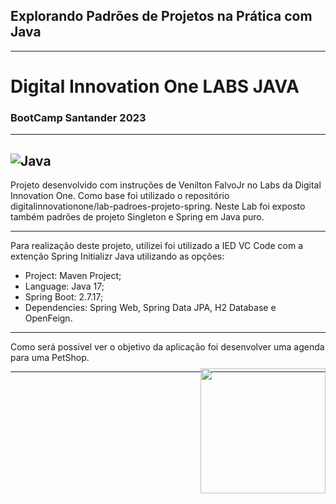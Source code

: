 ## Explorando Padrões de Projetos na Prática com Java

---
<h1> Digital Innovation One LABS JAVA </h1>

### BootCamp Santander 2023
<hr>


  ![Java](https://img.shields.io/badge/Java-000?style=for-the-badge&logo=java)&nbsp;
--- 
 
Projeto desenvolvido com instruções de Venilton FalvoJr no Labs da Digital Innovation One. Como base foi utilizado o repositório digitalinnovationone/lab-padroes-projeto-spring. Neste Lab foi exposto também padrões de projeto Singleton e Spring em Java puro.

---
Para realização deste projeto, utilizei foi utilizado a IED VC Code com a extenção Spring Initializr Java utilizando as opções:

* Project: Maven Project;
* Language: Java 17;
* Spring Boot: 2.7.17;
* Dependencies: Spring Web, Spring Data JPA, H2 Database e OpenFeign.

---
Como será possivel ver o objetivo da aplicação foi desenvolver uma agenda para uma PetShop.

---


<img align="right" width="200px" style="margin-top:-20px" src="https://sdk.bitmoji.com/render/panel/999b856f-016c-45e6-8293-d2fe8e800eba-e8e19190-9190-4839-a7d5-66e28b298962-v1.png?transparent=1&palette=1">

